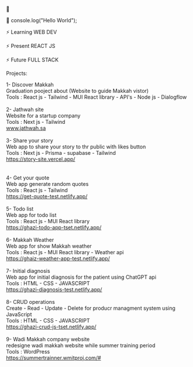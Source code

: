 👋
 
💬 console.log("Hello World");

⚡ Learning WEB DEV

⚡ Present REACT JS

⚡ Future FULL STACK

Projects:

1- Discover Makkah <br>
Graduation pooject about (Website to guide Makkah vistor)<br>
Tools : React js - Tailwind - MUI React library - API's -  Node js - Dialogflow<br>
<br>
2- Jathwah site <br>
Website for a startup company<br>
Tools : Next js - Tailwind<br>
www.jathwah.sa
<br>
<br>
3- Share your story <br>
Web app to share your story to thr public with likes button<br>
Tools : Next js - Prisma - supabase - Tailwind<br>
https://story-site.vercel.app/<br>
<br>
<br>
4- Get your quote <br>
Web app generate random quotes<br>
Tools : React js - Tailwind<br>
https://get-quote-test.netlify.app/<br>
<br>
5- Todo list <br>
Web app for todo list <br>
Tools : React js - MUI React library <br>
https://ghazi-todo-app-tset.netlify.app/<br>
<br>
6- Makkah Weather<br>
Web app for show Makkah weather<br>
Tools : React js - MUI React library - Weather api<br>
https://ghaiz-weather-app-test.netlify.app/<br>
<br>
7- Initial diagnosis<br>
Web app for initial diagnosis for the patient using ChatGPT api<br>
Tools : HTML - CSS - JAVASCRIPT<br>
https://ghazi-diagnosis-test.netlify.app/<br>
<br>
8- CRUD operations<br>
Create - Read - Update - Delete for producr managment system using JavaScript<br>
Tools : HTML - CSS - JAVASCRIPT<br>
https://ghazi-crud-js-tset.netlify.app/<br>
<br>
9- Wadi Makkah company website<br>
redesigne wadi makkah website while summer training period<br>
Tools : WordPress<br>
https://summertrainner.wmitproj.com/#<br>

